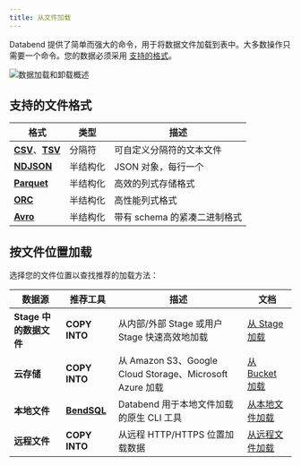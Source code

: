 ```yaml
---
title: 从文件加载
---
```


Databend 提供了简单而强大的命令，用于将数据文件加载到表中。大多数操作只需要一个命令。您的数据必须采用 [支持的格式](/sql/sql-reference/file-format-options)。

![数据加载和卸载概述](/img/load/load-unload.jpeg)

## 支持的文件格式

| 格式 | 类型 | 描述 |
|--------|------|-------------|
| [**CSV**](/guides/load-data/load-semistructured/load-csv)、[**TSV**](/guides/load-data/load-semistructured/load-tsv) | 分隔符 | 可自定义分隔符的文本文件 |
| [**NDJSON**](/guides/load-data/load-semistructured/load-ndjson) | 半结构化 | JSON 对象，每行一个 |
| [**Parquet**](/guides/load-data/load-semistructured/load-parquet) | 半结构化 | 高效的列式存储格式 |
| [**ORC**](/guides/load-data/load-semistructured/load-orc) | 半结构化 | 高性能列式格式 |
| [**Avro**](/guides/load-data/load-semistructured/load-avro) | 半结构化 | 带有 schema 的紧凑二进制格式 |

## 按文件位置加载

选择您的文件位置以查找推荐的加载方法：

| 数据源 | 推荐工具 | 描述 | 文档 |
|-------------|-----------------|-------------|---------------|
| **Stage 中的数据文件** | **COPY INTO** | 从内部/外部 Stage 或用户 Stage 快速高效地加载 | [从 Stage 加载](stage) |
| **云存储** | **COPY INTO** | 从 Amazon S3、Google Cloud Storage、Microsoft Azure 加载 | [从 Bucket 加载](s3) |
| **本地文件** | [**BendSQL**](https://github.com/databendlabs/BendSQL) | Databend 用于本地文件加载的原生 CLI 工具 | [从本地文件加载](local) |
| **远程文件** | **COPY INTO** | 从远程 HTTP/HTTPS 位置加载数据 | [从远程文件加载](http) |